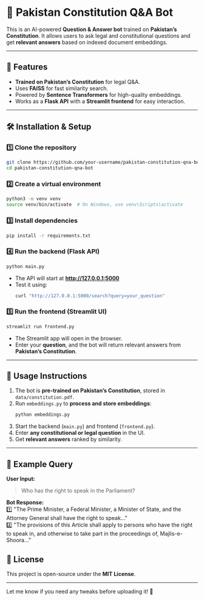# 📖 Pakistan Constitution Q&A Bot  

This is an AI-powered **Question & Answer bot** trained on **Pakistan’s Constitution**. It allows users to ask legal and constitutional questions and get **relevant answers** based on indexed document embeddings.  

---

## 🚀 Features  
- **Trained on Pakistan’s Constitution** for legal Q&A.  
- Uses **FAISS** for fast similarity search.  
- Powered by **Sentence Transformers** for high-quality embeddings.  
- Works as a **Flask API** with a **Streamlit frontend** for easy interaction.  

---

## 🛠️ Installation & Setup  

### 1️⃣ Clone the repository  
```bash
git clone https://github.com/your-username/pakistan-constitution-qna-bot.git
cd pakistan-constitution-qna-bot
```

### 2️⃣ Create a virtual environment  
```bash
python3 -m venv venv
source venv/bin/activate  # On Windows, use venv\Scripts\activate
```

### 3️⃣ Install dependencies  
```bash
pip install -r requirements.txt
```

### 4️⃣ Run the backend (Flask API)  
```bash
python main.py
```
- The API will start at **http://127.0.0.1:5000**  
- Test it using:  
  ```bash
  curl "http://127.0.0.1:5000/search?query=your_question"
  ```

### 5️⃣ Run the frontend (Streamlit UI)  
```bash
streamlit run frontend.py
```
- The Streamlit app will open in the browser.  
- Enter your **question**, and the bot will return relevant answers from **Pakistan’s Constitution**.  

---

## 📝 Usage Instructions  

1. The bot is **pre-trained on Pakistan’s Constitution**, stored in `data/constitution.pdf`.  
2. Run `embeddings.py` to **process and store embeddings**:  
   ```bash
   python embeddings.py
   ```
3. Start the backend (`main.py`) and frontend (`frontend.py`).  
4. Enter **any constitutional or legal question** in the UI.  
5. Get **relevant answers** ranked by similarity.  

---

## 📌 Example Query  

**User Input:**  
> Who has the right to speak in the Parliament?  

**Bot Response:**  
1️⃣ "The Prime Minister, a Federal Minister, a Minister of State, and the Attorney General shall have the right to speak..."  
2️⃣ "The provisions of this Article shall apply to persons who have the right to speak in, and otherwise to take part in the proceedings of, Majlis-e-Shoora..."  

## 📜 License  
This project is open-source under the **MIT License**.  

---

Let me know if you need any tweaks before uploading it! 🚀
